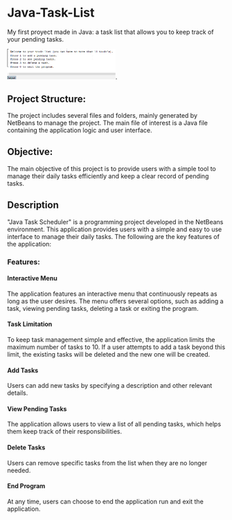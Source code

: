 Java-Task-List
================
My first proyect made in Java: a task list that allows you to keep track of your pending tasks.

<img src="Menu.png" alt="Menu" width="250px">.

## Project Structure:

The project includes several files and folders, mainly generated by NetBeans to manage the project. The main file of interest is a Java file containing the application logic and user interface.

## Objective:

The main objective of this project is to provide users with a simple tool to manage their daily tasks efficiently and keep a clear record of pending tasks.

## Description

"Java Task Scheduler" is a programming project developed in the NetBeans environment. This application provides users with a simple and easy to use interface to manage their daily tasks. The following are the key features of the application:

### Features: 

#### Interactive Menu 

The application features an interactive menu that continuously repeats as long as the user desires. The menu offers several options, such as adding a task, viewing pending tasks, deleting a task or exiting the program.

#### Task Limitation

To keep task management simple and effective, the application limits the maximum number of tasks to 10. If a user attempts to add a task beyond this limit, the existing tasks will be deleted and the new one will be created.

#### Add Tasks

Users can add new tasks by specifying a description and other relevant details.

#### View Pending Tasks

The application allows users to view a list of all pending tasks, which helps them keep track of their responsibilities.

#### Delete Tasks

Users can remove specific tasks from the list when they are no longer needed.

#### End Program

At any time, users can choose to end the application run and exit the application.
